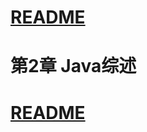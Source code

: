 

# [README](../README.md "回到 README")

# 第2章 Java综述














# [README](../README.md "回到 README")